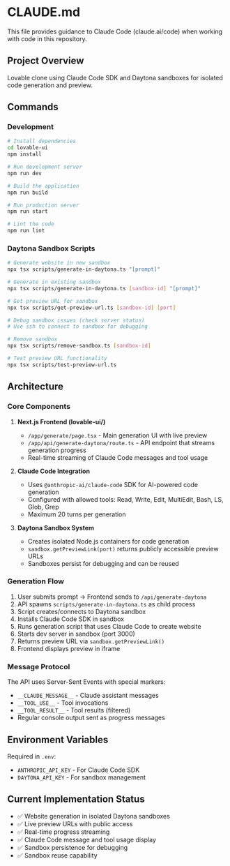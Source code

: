 # CLAUDE.md

This file provides guidance to Claude Code (claude.ai/code) when working with code in this repository.

## Project Overview

Lovable clone using Claude Code SDK and Daytona sandboxes for isolated code generation and preview.

## Commands

### Development
```bash
# Install dependencies
cd lovable-ui
npm install

# Run development server
npm run dev

# Build the application
npm run build

# Run production server
npm run start

# Lint the code
npm run lint
```

### Daytona Sandbox Scripts
```bash
# Generate website in new sandbox
npx tsx scripts/generate-in-daytona.ts "[prompt]"

# Generate in existing sandbox
npx tsx scripts/generate-in-daytona.ts [sandbox-id] "[prompt]"

# Get preview URL for sandbox
npx tsx scripts/get-preview-url.ts [sandbox-id] [port]

# Debug sandbox issues (check server status)
# Use ssh to connect to sandbox for debugging

# Remove sandbox
npx tsx scripts/remove-sandbox.ts [sandbox-id]

# Test preview URL functionality
npx tsx scripts/test-preview-url.ts
```

## Architecture

### Core Components

1. **Next.js Frontend (lovable-ui/)**
   - `/app/generate/page.tsx` - Main generation UI with live preview
   - `/app/api/generate-daytona/route.ts` - API endpoint that streams generation progress
   - Real-time streaming of Claude Code messages and tool usage

2. **Claude Code Integration**
   - Uses `@anthropic-ai/claude-code` SDK for AI-powered code generation
   - Configured with allowed tools: Read, Write, Edit, MultiEdit, Bash, LS, Glob, Grep
   - Maximum 20 turns per generation

3. **Daytona Sandbox System**
   - Creates isolated Node.js containers for code generation
   - `sandbox.getPreviewLink(port)` returns publicly accessible preview URLs
   - Sandboxes persist for debugging and can be reused

### Generation Flow

1. User submits prompt → Frontend sends to `/api/generate-daytona`
2. API spawns `scripts/generate-in-daytona.ts` as child process
3. Script creates/connects to Daytona sandbox
4. Installs Claude Code SDK in sandbox
5. Runs generation script that uses Claude Code to create website
6. Starts dev server in sandbox (port 3000)
7. Returns preview URL via `sandbox.getPreviewLink()`
8. Frontend displays preview in iframe

### Message Protocol

 The API uses Server-Sent Events with special markers:
- `__CLAUDE_MESSAGE__` - Claude assistant messages
- `__TOOL_USE__` - Tool invocations
- `__TOOL_RESULT__` - Tool results (filtered)
- Regular console output sent as progress messages

## Environment Variables

Required in `.env`:
- `ANTHROPIC_API_KEY` - For Claude Code SDK
- `DAYTONA_API_KEY` - For sandbox management

## Current Implementation Status

- ✅ Website generation in isolated Daytona sandboxes
- ✅ Live preview URLs with public access
- ✅ Real-time progress streaming
- ✅ Claude Code message and tool usage display
- ✅ Sandbox persistence for debugging
- ✅ Sandbox reuse capability
 